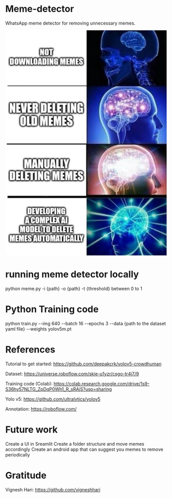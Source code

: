 # Meme-detector
WhatsApp meme detector for removing unnecessary memes.

![Meme](Assets\meme_about_meme_detection.png?raw=true "Title")

# running meme detector locally
python meme.py -i {path} -o {path} -t {threshold} between 0 to 1

# Python Training code
python train.py --img 640 --batch 16 --epochs 3 --data {path to the dataset yaml file} --weights yolov5m.pt

# References 

Tutorial to get started: https://github.com/deepakcrk/yolov5-crowdhuman

Dataset: https://universe.roboflow.com/skie-u1yzr/csgo-tr4j7/9

Training code (Colab): https://colab.research.google.com/drive/1s9-S36hy57NLTG_ZpDqP0Wh1_R_sRAjS?usp=sharing

Yolo v5: https://github.com/ultralytics/yolov5

Annotation: https://roboflow.com/


# Future work
Create a UI in Sreamlit
Create a folder structure and move memes accordingly
Create an android app that can suggest you memes to remove periodically


# Gratitude
Vignesh Hari: https://github.com/vigneshhari